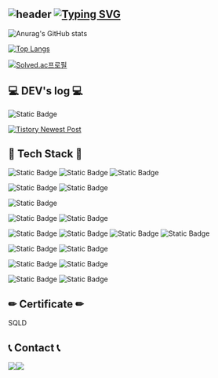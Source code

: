 ![header](https://capsule-render.vercel.app/api?type=waving&color=86E9DC&text=&animation=twinkling&height=80)
[![Typing SVG](https://readme-typing-svg.demolab.com?font=Alkatra&weight=500&size=45&duration=3500&pause=3&color=86E9DC&center=false&vCenter=false&multiline=true&repeat=true&width=1000&height=100&lines=Welcome+to+gmkil11's+GitHub!👋)](https://git.io/typing-svg)
---

![Anurag's GitHub stats](https://github-readme-stats.vercel.app/api?username=gmkil11&show_icons=true)


[![Top Langs](https://github-readme-stats.vercel.app/api/top-langs/?username=gmkil11&layout=compact&card_width=445&hide=html,css)](https://github.com/gmkil11/github-readme-stats)

[![Solved.ac프로필](http://mazassumnida.wtf/api/v2/generate_badge?boj=gmkil11)](https://solved.ac/gmkil11)


## 💻 DEV's log 💻

![Static Badge](https://img.shields.io/badge/devmusi's%20Tistory-brightgreen?style=for-the-badge&logo=tistory&logoColor=%23ffffff&color=%23fc5b4a&link=https%3A%2F%2Fdevmusi.tistory.com%2F)

[![Tistory Newest Post](https://tistory-readme-stats.vercel.app/api?name=devmusi)](https://github.com/MoonJuhan/tistory-readme-stats)

 ## 🔨 Tech Stack 🔨
![Static Badge](https://img.shields.io/badge/Java-007396.svg?&style=for-the-badge&logo=Java&logoColor=white)
![Static Badge](https://img.shields.io/badge/spring-6DB33F?style=for-the-badge&logo=spring&logoColor=white)
![Static Badge](https://img.shields.io/badge/spring_boot-6DB33F?style=for-the-badge&logo=spring%20boot&logoColor=white)

![Static Badge](https://img.shields.io/badge/PYTHONE-%233776AB?style=for-the-badge&logo=python&logoColor=white)
![Static Badge](https://img.shields.io/badge/openCV-5C3EE8?style=for-the-badge&logo=opencv&logoColor=white)

![Static Badge](https://img.shields.io/badge/java_script-F7DF1E?style=for-the-badge&logo=javascript&logoColor=white)

![Static Badge](https://img.shields.io/badge/oracle-F80000?style=for-the-badge&logo=oracle&logoColor=white)
![Static Badge](https://img.shields.io/badge/FIRE_BASE-FFCA28?style=for-the-badge&logo=FIREBASE&logoColor=white)


![Static Badge](https://img.shields.io/badge/HTML5-E34F26?style=for-the-badge&logo=html5&logoColor=white)
![Static Badge](https://img.shields.io/badge/CSS-1572B6?style=for-the-badge&logo=CSS3&logoColor=white)
![Static Badge](https://img.shields.io/badge/thymeleaf-005F0F?style=for-the-badge&logo=thymeleaf&logoColor=white)
![Static Badge](https://img.shields.io/badge/react-61DAFB?style=for-the-badge&logo=react&logoColor=white)


![Static Badge](https://img.shields.io/badge/dart-brightgreen?style=for-the-badge&logo=dart&color=%230175C2)
![Static Badge](https://img.shields.io/badge/flutter-brightgreen?style=for-the-badge&logo=flutter&color=%2302569B)


![Static Badge](https://img.shields.io/badge/GIT-%23F05032?style=for-the-badge&logo=git&logoColor=white)
![Static Badge](https://img.shields.io/badge/FIGMA-F24E1E?style=for-the-badge&logo=FIGMA&logoColor=white)


![Static Badge](https://img.shields.io/badge/intellij-FE275D?style=for-the-badge&logo=intellijidea&logoColor=white)
![Static Badge](https://img.shields.io/badge/vs_code-007ACC?style=for-the-badge&logo=visualstudiocode&logoColor=white)

## ✏ Certificate ✏
  SQLD

## 📞 Contact 📞
 <div style="display:flex; flex-direction:row;">
      <a href="https://www.instagram.com/m_24g.k/">
          <img src="https://img.shields.io/badge/Instagram-E4405F?style=for-the-badge&logo=Instagram&logoColor=white"> 
      </a>
      <a href="mailto:mkkil4451@gmail.com">
          <img src="https://img.shields.io/badge/Gmail-EA4335?style=for-the-badge&logo=Gmail&logoColor=white"> 
      </a>
  </div><br>


